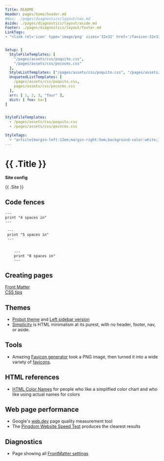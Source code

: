 ```yaml
---
Title: README
Header: pages/home/header.md
#Nav: ./pages/diagnostics/layout/nav.md
Aside: ./pages/diagnostics/layout/aside.md
Footer: ./pages/diagnostics/layout/footer.md
LinkTags:
- "<link rel='icon' type='image/png' sizes='32x32' href='/favicon-32x32.png'>"


Setup: [                             
  StyleFileTemplates: [    
    "/pages/assets/css/poquito.css",
    "/pages/assets/css/pococms.css"
  ],
  StyleListTemplates: ["/pages/assets/css/poquito.css", "/pages/assets/css/pococms.css"],
  UnquotedListTemplates: [
    /pages/assets/css/poquito.css, 
    pages/assets/css/pococms.css
  ],
  arr: [ 1, 2, 3, "four" ],
  dict: [ foo: bar]
]


StyleFileTemplates:
  - /pages/assets/css/poquito.css
  - /pages/assets/css/pococms.css

StyleTags:
  - "article{margin-left:12em;margin-right:5em;background-color:white;}"
---
```


# {{ .Title }}

**Site config**

{{ .Site }}



## Code fences

    ---
    print "4 spaces in"
    ---

     ---
     print "5 spaces in"
     ---


        ---
        print "8 spaces in"
        ---



## Creating pages
[Front Matter](pages/front-matter.html)  
[CSS tips](pages/css-tips.html)  

## Themes

* [Probot theme](pages/themes/probot.html) and [Left sidebar version](pages/themes/probot-left.html)
* [Simplicity](pages/themes/simplicity.html) is 
HTML minimalism at its purest, 
with no header, footer, nav, or aside.

## Tools
* Amazing [Favicon generator](https://realfavicongenerator.net) took a PNG image, then turned it into
a wide variety of [favicons](https://en.wikipedia.org/wiki/Favicon).

## HTML references

* [HTML Color Names](https://htmlcolorcodes.com/color-names) for people who like a simplified color chart and who like using actual names for colors

## Web page performance

* Google's [web.dev](https://web.dev/measure/) page quality measurement tool
* The [Pingdom Website Speed Test](https://tools.pingdom.com/) produces the clearest results

## Diagnostics

* Page showing all [FrontMatter settings](pages/diagnostics/allfeatures.html)


